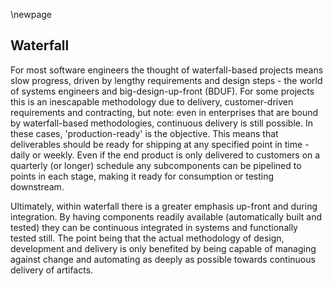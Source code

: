 \newpage

## Waterfall

For most software engineers the thought of waterfall-based projects means slow progress, driven by lengthy requirements and design steps - the world of systems engineers and big-design-up-front (BDUF).  For some projects this is an inescapable methodology due to delivery, customer-driven requirements and contracting, but note: even in enterprises that are bound by waterfall-based methodologies, continuous delivery is still possible.  In these cases, 'production-ready' is the objective.  This means that deliverables should be ready for shipping at any specified point in time - daily or weekly.  Even if the end product is only delivered to customers on a quarterly (or longer) schedule any subcomponents can be pipelined to points in each stage, making it ready for consumption or testing downstream.

Ultimately, within waterfall there is a greater emphasis up-front and during integration.  By having components readily available (automatically built and tested) they can be continuous integrated in systems and functionally tested still.  The point being that the actual methodology of design, development and delivery is only benefited by being capable of managing against change and automating as deeply as possible towards continuous delivery of artifacts.
